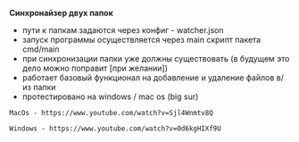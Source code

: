 **Синхронайзер двух папок**

- пути к папкам задаются через конфиг - watcher.json
- запуск программы осуществляется через main скрипт пакета cmd/main
- при синхронизации папки уже должны существовать (в будущем это дело можно поправит [при желании])
- работает базовый функционал на добавление и удаление файлов в/из папки
- протестировано на windows / mac os (big sur)

`MacOs - https://www.youtube.com/watch?v=Sjl4Wnmtv8Q`

`Windows - https://www.youtube.com/watch?v=0d6kgHIXf9U`
